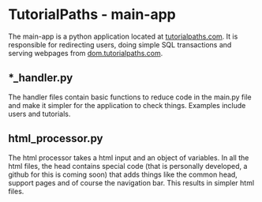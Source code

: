 # TutorialPaths - main-app
The main-app is a python application located at [tutorialpaths.com](https://tutorialpaths.com). It is responsible for redirecting users, doing simple SQL transactions and serving webpages from [dom.tutorialpaths.com](https://dom.tutorialpaths.com).

## \*\_handler.py
The handler files contain basic functions to reduce code in the main.py file and make it simpler for the application to check things. Examples include users and tutorials.

## html_processor.py
The html processor takes a html input and an object of variables. In all the html files, the head contains special code (that is personally developed, a github for this is coming soon) that adds things like the common head, support pages and of course the navigation bar. This results in simpler html files.
